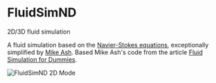 # FluidSimND
2D/3D fluid simulation

A fluid simulation based on the [Navier-Stokes equations](https://en.wikipedia.org/wiki/Navier%E2%80%93Stokes_equations), exceptionally simplified by [Mike Ash](https://mikeash.com/).
Based Mike Ash's code from the article [Fluid Simulation for Dummies](https://mikeash.com/pyblog/fluid-simulation-for-dummies.html).

![FluidSimND 2D Mode](https://xfx.net/stackoverflow/FluidSimND/fluidSimND-2D-01.png)
